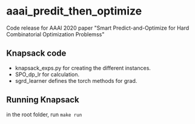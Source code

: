# aaai_predit_then_optimize
  Code release for AAAI 2020 paper "Smart Predict-and-Optimize for Hard Combinatorial Optimization Problemss"

## Knapsack code

- knapsack_exps.py for creating the different instances.
- SPO_dp_lr for calculation.
- sgrd_learner defines the torch methods for grad.

## Running Knapsack

in the root folder, run `make run`